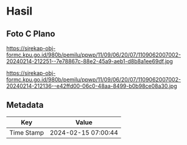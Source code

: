 # Hasil

## Foto C Plano

https://sirekap-obj-formc.kpu.go.id/980b/pemilu/ppwp/11/09/06/20/07/1109062007002-20240214-212251--7e78867c-88e2-45a9-aeb1-d8b8a1ee69df.jpg

https://sirekap-obj-formc.kpu.go.id/980b/pemilu/ppwp/11/09/06/20/07/1109062007002-20240214-212136--e42ffd00-06c0-48aa-8499-b0b98ce08a30.jpg


## Metadata

| Key        | Value               |
| ---------- | ------------------- |
| Time Stamp | 2024-02-15 07:00:44 |



